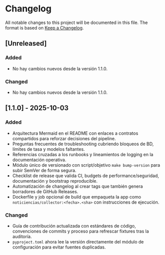 # Changelog

All notable changes to this project will be documented in this file. The format is based on [Keep a Changelog](https://keepachangelog.com/en/1.0.0/).

## [Unreleased]
### Added
- No hay cambios nuevos desde la versión 1.1.0.

### Changed
- No hay cambios nuevos desde la versión 1.1.0.

## [1.1.0] - 2025-10-03
### Added
- Arquitectura Mermaid en el README con enlaces a contratos compartidos para reforzar decisiones del pipeline.
- Preguntas frecuentes de troubleshooting cubriendo bloqueos de BD, límites de tasa y modelos faltantes.
- Referencias cruzadas a los runbooks y lineamientos de logging en la documentación operativa.
- Módulo único de versionado con script/objetivo `make bump-version` para subir SemVer de forma segura.
- Checklist de release que valida CI, budgets de performance/seguridad, documentación y bootstrap reproducible.
- Automatización de changelog al crear tags que también genera borradores de GitHub Releases.
- Dockerfile y job opcional de build que empaqueta la app como `noticiencias/collector:<fecha>.<sha>` con instrucciones de ejecución.

### Changed
- Guía de contribución actualizada con estándares de código, convenciones de commits y proceso para refrescar fixtures tras la auditoría.
- `pyproject.toml` ahora lee la versión directamente del módulo de configuración para evitar fuentes duplicadas.
